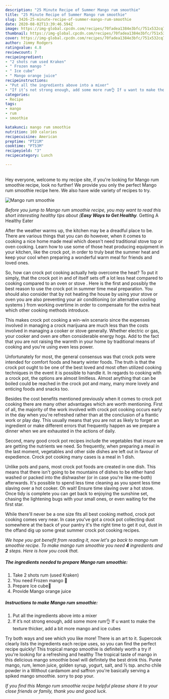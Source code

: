 ```yaml
---
description: "25 Minute Recipe of Summer Mango rum smoothie"
title: "25 Minute Recipe of Summer Mango rum smoothie"
slug: 3426-25-minute-recipe-of-summer-mango-rum-smoothie
date: 2020-08-02T13:39:46.594Z
image: https://img-global.cpcdn.com/recipes/70fadea1384e3bfc/751x532cq70/mango-rum-smoothie-recipe-main-photo.jpg
thumbnail: https://img-global.cpcdn.com/recipes/70fadea1384e3bfc/751x532cq70/mango-rum-smoothie-recipe-main-photo.jpg
cover: https://img-global.cpcdn.com/recipes/70fadea1384e3bfc/751x532cq70/mango-rum-smoothie-recipe-main-photo.jpg
author: Jimmy Rodgers
ratingvalue: 4.8
reviewcount: 7
recipeingredient:
- "2 shots rum used Kraken"
- " Frozen mango "
- " Ice cube"
- " Mango orange juice"
recipeinstructions:
- "Put all the ingredients above into a mixer"
- "If it’s not strong enough, add some more rum👌 If u want to make the texture thicker, add a bit more mango and ice cubes"
categories:
- Recipe
tags:
- mango
- rum
- smoothie

katakunci: mango rum smoothie 
nutrition: 169 calories
recipecuisine: American
preptime: "PT21M"
cooktime: "PT53M"
recipeyield: "3"
recipecategory: Lunch

---
```

<br>
Hey everyone, welcome to my recipe site, if you're looking for Mango rum smoothie recipe, look no further! We provide you only the perfect Mango rum smoothie recipe here. We also have wide variety of recipes to try.
<br>


![Mango rum smoothie](https://img-global.cpcdn.com/recipes/70fadea1384e3bfc/751x532cq70/mango-rum-smoothie-recipe-main-photo.jpg)

<i>Before you jump to Mango rum smoothie recipe, you may want to read this short interesting healthy tips about {<strong>Easy Ways to Get Healthy</strong>.</i>
Getting A Healthy Eater


After the weather warms up, the kitchen may be a dreadful place to be. There are various things that you can do however, when it comes to cooking a nice home made meal which doesn't need traditional stove top or oven cooking. Learn how to use some of those heat producing equipment in your kitchen, like the crock pot, in order to truly beat the summer heat and keep your cool when preparing a wonderful warm meal for friends and loved ones.

So, how can crock pot cooking actually help overcome the heat? To put it simply, that the crock pot in and of itself sets off a lot less heat compared to cooking compared to an oven or stove . Here is the first and possibly the best reason to use the crock pot in summer time meal preparation. You should also consider that by not heating the house by using your stove or oven you are also preventing your air conditioning (or alternative cooling systems ) from working overtime in order to compensate for the extra heat which other cooking methods introduce.

This makes crock pot cooking a win-win scenario since the expenses involved in managing a crock marijuana are much less than the costs involved in managing a cooker or stove generally. Whether electric or gas, your cooker and oven are often considerable energy hogs. Add to the fact that you are not raising the warmth in your home by traditional means of cooking and you're using even less power.

Unfortunately for most, the general consensus was that crock pots were intended for comfort foods and hearty winter foods.  The truth is that the crock pot ought to be one of the best loved and most often utilized cooking techniques in the event it is possible to handle it. In regards to cooking with a crock pot, the options are almost limitless.  Almost anything that can be boiled could be reached in the crock pot and many, many more lovely and enticing foods and snacks too.



Besides the cost benefits mentioned previously when it comes to crock pot cooking there are many other advantages which are worth mentioning. First of all, the majority of the work involved with crock pot cooking occurs early in the day when you're refreshed rather than at the conclusion of a frantic work or play day. This usually means that you are not as likely to forget an ingredient or make different errors that frequently happen as we prepare a dinner when we are exhausted in the actions of daily.

Second, many good crock pot recipes include the vegetables that insure we are getting the nutrients we need. So frequently, when preparing a meal in the last moment, vegetables and other side dishes are left out in favour of expedience. Crock pot cooking many cases is a meal in 1 dish.

 Unlike pots and pans, most crock pot foods are created in one dish. This means that there isn't going to be mountains of dishes to be either hand washed or packed into the dishwasher (or in case you're like me-both) afterwards. It's possible to spend less time cleaning as you spent less time slaving over a hot cooker. Oh wait! Ensure time slaving over a hot stove. Once tidy is complete you can get back to enjoying the sunshine set, chasing the lightening bugs with your small ones, or even waiting for the first star.

While there'll never be a one size fits all best cooking method, crock pot cooking comes very near. In case you've got a crock pot collecting dust somewhere at the back of your pantry it's the right time to get it out, dust in the offand dig up some great summer crock pot cooking recipes.


<i>We hope you got benefit from reading it, now let's go back to mango rum smoothie recipe. To make mango rum smoothie you need <strong>4</strong> ingredients and <strong>2</strong> steps. Here is how you cook that.
</i>

##### The ingredients needed to prepare Mango rum smoothie:

1. Take 2 shots rum (used Kraken)
1. You need  Frozen mango 🥭
1. Prepare  Ice cube🧊
1. Provide  Mango orange juice


##### Instructions to make Mango rum smoothie:

1. Put all the ingredients above into a mixer
1. If it’s not strong enough, add some more rum👌 If u want to make the texture thicker, add a bit more mango and ice cubes


Try both ways and see which you like more! There is an art to it. Supercook clearly lists the ingredients each recipe uses, so you can find the perfect recipe quickly! This tropical mango smoothie is definitely worth a try if you&#39;re looking for a refreshing and healthy The tropical taste of mango in this delicious mango smoothie bowl will definitely the best drink this. Purée mango, rum, lemon juice, golden syrup, yogurt, salt, and ½ tsp. ancho chile powder in a Without cardamom and saffron you&#39;re basically serving a spiked mango smoothie. sorry to pop your. 

<i>If you find this Mango rum smoothie recipe helpful please share it to your close friends or family, thank you and good luck.</i>
